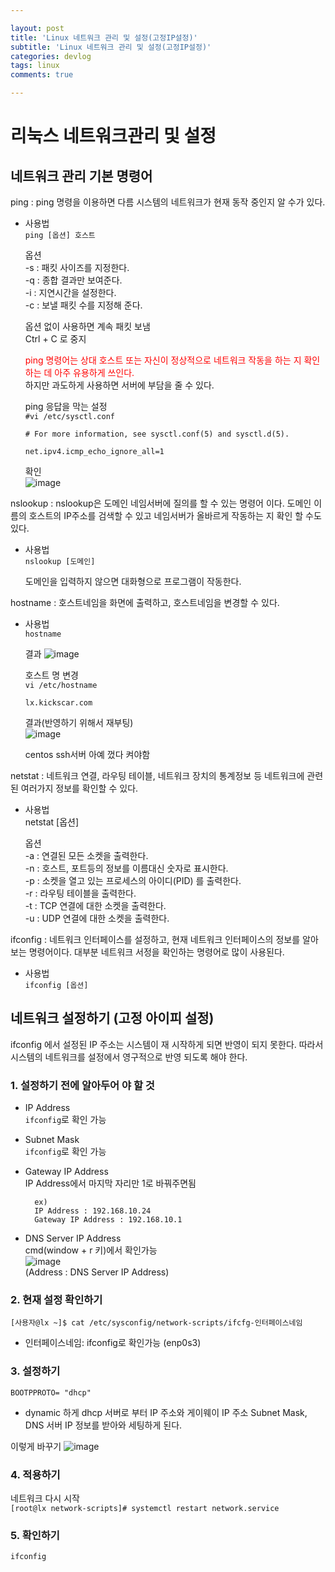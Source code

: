 ```yaml
---

layout: post
title: 'Linux 네트워크 관리 및 설정(고정IP설정)'
subtitle: 'Linux 네트워크 관리 및 설정(고정IP설정)'
categories: devlog
tags: linux
comments: true

---
```


# 리눅스 네트워크관리 및 설정

## 네트워크 관리 기본 명령어

ping : 
ping 명령을 이용하면 다름 시스템의 네트워크가 현재 동작 중인지 알 수가 있다.

- 사용법  
	```ping [옵션] 호스트```

	옵션  
	-s : 패킷 사이즈를 지정한다.  
	-q : 종합 결과만 보여준다.  
	-i  : 지연시간을 설정한다.  
	-c : 보낼 패킷 수를 지정해 준다.  

	옵션 없이 사용하면 계속 패킷 보냄  
	Ctrl + C 로 중지

	<span style = "color:red">ping 명령어는 상대 호스트 또는 자신이 정상적으로 네트워크 작동을 하는 지 확인하는 데 아주 유용하게 쓰인다.</span>  
	하지만 과도하게 사용하면 서버에 부담을 줄 수 있다.

	ping 응답을 막는 설정  
	```#vi /etc/sysctl.conf```
	```
	# For more information, see sysctl.conf(5) and sysctl.d(5).

	net.ipv4.icmp_echo_ignore_all=1

	```
	확인  
	![image](https://user-images.githubusercontent.com/60701130/154268007-0c598484-1db4-47e1-b1d0-bc3c93faeb01.png)


nslookup : 
nslookup은 도메인 네임서버에 질의를 할 수 있는 명령어 이다. 도메인 이름의 호스트의 IP주소를 검색할 수 있고 네임서버가 올바르게 작동하는 지 확인 할 수도 있다.

- 사용법  
	```nslookup [도메인]```

	도메인을 입력하지 않으면 대화형으로 프로그램이 작동한다.

hostname : 
호스트네임을 화면에 출력하고, 호스트네임을 변경할 수 있다.

- 사용법  
```hostname```  

	결과
	![image](https://user-images.githubusercontent.com/60701130/154268606-4646e1fb-a3e8-4711-8298-1175304068e8.png)



	호스트 명 변경  
	```vi /etc/hostname ```
	```
	lx.kickscar.com
	```

	결과(반영하기 위해서 재부팅)  
	![image](https://user-images.githubusercontent.com/60701130/154268683-2dfaac0d-d512-429b-a44d-1b682fec9273.png)
	
	centos ssh서버 아예 껐다 켜야함


netstat : 
네트워크 연결, 라우팅 테이블, 네트워크 장치의 통계정보 등 네트워크에 관련된 여러가지 정보를 확인할 수 있다.

- 사용법  
	netstat [옵션]

	옵션  
	-a : 연결된 모든 소켓을 출력한다.  
	-n : 호스트, 포트등의 정보를 이름대신 숫자로 표시한다.  
	-p : 소켓을 열고 있는 프로세스의 아이디(PID) 를 출력한다.  
	-r  : 라우팅 테이블을 출력한다.  
	-t  : TCP 연결에 대한 소켓을 출력한다.  
	-u : UDP 연결에 대한 소켓을 출력한다.  

ifconfig : 
네트워크 인터페이스를 설정하고, 현재 네트워크 인터페이스의 정보를 알아보는 명령어이다.
대부분 네트워크 서정을 확인하는 명령어로 많이 사용된다.

- 사용법  
```ifconfig [옵션]```

## 네트워크 설정하기 (고정 아이피 설정)
ifconfig 에서 설정된 IP 주소는 시스템이 재 시작하게 되면 반영이 되지 못한다. 따라서 시스템의 네트워크를 설정에서 영구적으로 반영 되도록 해야 한다. 

### 1. 설정하기 전에 알아두어 야 할 것  
- IP Address  
		```ifconfig```로 확인 가능  
- Subnet Mask  
		```ifconfig```로 확인 가능  
- Gateway IP Address  
		IP Address에서 마지막 자리만 1로 바꿔주면됨  
		
		ex)    
		IP Address : 192.168.10.24  
		Gateway IP Address : 192.168.10.1

- DNS Server IP Address  
		cmd(window + r 키)에서 확인가능  
		![image](https://user-images.githubusercontent.com/60701130/154276733-03e0d2dc-f1da-4b68-a9d1-1a0aae876f51.png)  
		(Address : DNS Server IP Address)



### 2. 현재 설정 확인하기

```[사용자@lx ~]$ cat /etc/sysconfig/network-scripts/ifcfg-인터페이스네임```
- 인터페이스네임: ifconfig로 확인가능 (enp0s3)

### 3. 설정하기

```
BOOTPPROTO= "dhcp"
```
- dynamic 하게 dhcp 서버로 부터 IP 주소와 게이웨이 IP 주소 Subnet Mask, DNS 서버 IP 정보를 받아와 세팅하게 된다.

이렇게 바꾸기
![image](https://user-images.githubusercontent.com/60701130/154280979-49cdf51c-0d8d-4789-9b5d-ca2a79a6d95c.png)


### 4. 적용하기

네트워크 다시 시작  
```[root@lx network-scripts]# systemctl restart network.service```

### 5. 확인하기
```ifconfig```